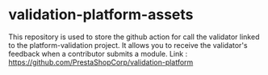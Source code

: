 # validation-platform-assets

This repository is used to store the github action for call the validator linked to the platform-validation project.
It allows you to receive the validator's feedback when a contributor submits a module.
Link : https://github.com/PrestaShopCorp/validation-platform